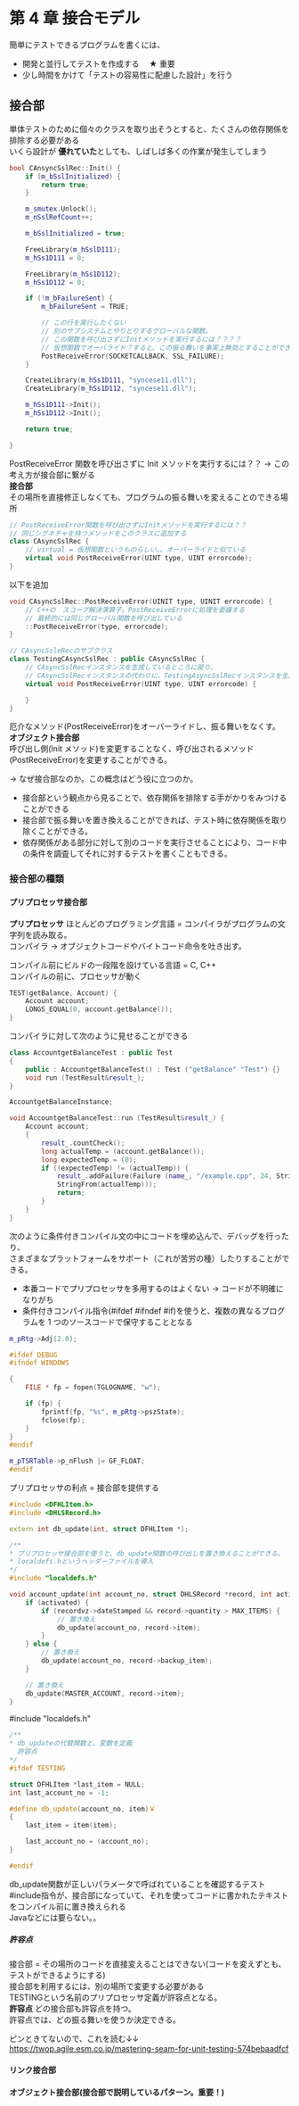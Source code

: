 # 第 4 章 接合モデル

簡単にテストできるプログラムを書くには、

- 開発と並行してテストを作成する　 ★ 重要
- 少し時間をかけて「テストの容易性に配慮した設計」を行う

## 接合部

単体テストのために個々のクラスを取り出そうとすると、たくさんの依存関係を排除する必要がある  
いくら設計が **優れていた**としても、しばしば多くの作業が発生してしまう

```C++
bool CAnsyncSslRec::Init() {
    if (m_bSslInitialized) {
        return true;
    }

    m_smutex.Unlock();
    m_nSslRefCount++;

    m_bSslInitialized = true;

    FreeLibrary(m_hSslD111);
    m_hSs1D111 = 0;

    FreeLibrary(m_hSs1D112);
    m_hSs1D112 = 0;

    if (!m_bFailureSent) {
        m_bFailureSent = TRUE;

        // この行を実行したくない
        // 別のサブシステムとやりとりするグローバルな関数。
        // この関数を呼び出さずにInitメソッドを実行するには？？？？
        // 仮想関数でオーバライド？すると、この振る舞いを事実上無効とすることができる
        PostReceiveError(SOCKETCALLBACK, SSL_FAILURE);
    }

    CreateLibrary(m_hSs1D111, "syncese11.dll");
    CreateLibrary(m_hSs1D112, "syncese11.dll");

    m_hSs1D111->Init();
    m_hSs1D112->Init();

    return true;

}
```

PostReceiveError 関数を呼び出さずに Init メソッドを実行するには？？ -> この考え方が接合部に繋がる  
**接合部**  
その場所を直接修正しなくても、プログラムの振る舞いを変えることのできる場所

```C++
// PostReceiveError関数を呼び出さずにInitメソッドを実行するには？？
// 同じシグネチャを持つメソッドをこのクラスに追加する
class CAsyncSslRec {
    // virtual = 仮想関数というものらしい。。オーバーライドと似ている
    virtual void PostReceiveError(UINT type, UINT errorcode);
}
```

以下を追加

```C++
void CAsyncSslRec::PostReceiveError(UINIT type, UINIT errorcode) {
    // C++の　スコープ解決演算子。PostReceiveErrorに処理を委譲する
    // 最終的には同じグローバル関数を呼び出している
    ::PostReceiveError(type, errorcode);
}
```

```C++
// CAsyncSsleRecのサブクラス
class TestingCAsyncSslRec : public CAsyncSslRec {
    // CAsyncSslRecインスタンスを生成しているところに戻り、
    // CAsyncSslRecインスタンスの代わりに、TestingAsyncSslRecインスタンスを生成する
    virtual void PostReceiveError(UINT type, UINT errorcode) {

    }
}
```

厄介なメソッド(PostReceiveError)をオーバーライドし、振る舞いをなくす。  
**オブジェクト接合部**  
呼び出し側(Init メソッド)を変更することなく、呼び出されるメソッド(PostReceiveError)を変更することができる。

-> なぜ接合部なのか。この概念はどう役に立つのか。  

- 接合部という観点から見ることで、依存関係を排除する手がかりをみつけることができる
- 接合部で振る舞いを置き換えることができれば、テスト時に依存関係を取り除くことができる。
- 依存関係がある部分に対して別のコードを実行させることにより、コード中の条件を調査してそれに対するテストを書くこともできる。

### 接合部の種類

#### プリプロセッサ接合部

**プリプロセッサ**
ほとんどのプログラミング言語 = コンパイラがプログラムの文字列を読み取る。  
コンパイラ -> オブジェクトコードやバイトコード命令を吐き出す。

コンパイル前にビルドの一段階を設けている言語 = C, C++  
コンパイルの前に、プロセッサが動く

```C++
TEST(getBalance, Account) {
    Account account;
    LONGS_EQUAL(0, account.getBalance());
}
```

コンパイラに対して次のように見せることができる

```C++
class AccountgetBalanceTest : public Test
{
    public : AccountgetBalanceTest() : Test ("getBalance" "Test") {}
    void run (TestResult&result_);
}

AccountgetBalanceInstance;

void AccountgetBalanceTest::run (TestResult&result_) {
    Account account;
    {
        result_.countCheck();
        long actualTemp = (account.getBalance());
        long expectedTemp = (0);
        if ((expectedTemp) != (actualTemp)) {
            result_.addFailure(Failure (name_, "/example.cpp", 24, StringFrom(expectedTemp),
            StringFrom(actualTemp)));
            return;
        }
    }
}
```

次のように条件付きコンパイル文の中にコードを埋め込んで、デバッグを行ったり、  
さまざまなプラットフォームをサポート（これが苦労の種）したりすることができる。  

- 本番コードでプリプロセッサを多用するのはよくない -> コードが不明確になりがち
- 条件付きコンパイル指令(#ifdef #ifndef #if)を使うと、複数の異なるプログラムを 1 つのソースコードで保守することとなる

```C++
m_pRtg->Adj(2.0);

#ifdef DEBUG
#ifndef WINDOWS

{
    FILE * fp = fopen(TGLOGNAME, "w");

    if (fp) {
        fprintf(fp, "%s", m_pRtg->pszState);
        fclose(fp);
    }
}
#endif

m_pTSRTable->p_nFlush |= GF_FLOAT;
#endif
```

プリプロセッサの利点 = 接合部を提供する  

```C++
#include <DFHLItem.h>
#include <DHLSRecord.h>

extern int db_update(int, struct DFHLItem *);

/**
* プリプロセッサ接合部を使うと、db_update関数の呼び出しを置き換えることができる。
* localdefs.hというヘッダーファイルを導入
*/
#include "localdefs.h"

void account_update(int account_no, struct DHLSRecord *record, int activated) {
    if (activated) {
        if (recordvz->dateStamped && record->quantity > MAX_ITEMS) {
            // 置き換え
            db_update(account_no, record->item);
        }
    } else {
        // 置き換え
        db_update(account_no, record->backup_item);
    }

    // 置き換え
    db_update(MASTER_ACCOUNT, record->item);
}
```


#include "localdefs.h"
```C++
/**
* db_updateの代替関数と、変数を定義
  許容点
*/
#ifdef TESTING

struct DFHLItem *last_item = NULL;
int last_account_no = -1;

#define db_update(account_no, item)￥
{
    last_item = item(item);

    last_account_no = (account_no);
}

#endif
```
db_update関数が正しいパラメータで呼ばれていることを確認するテスト  
#include指令が、接合部になっていて、それを使ってコードに書かれたテキストをコンパイル前に置き換えられる  
Javaなどには要らない。。  

##### 許容点
接合部 = その場所のコードを直接変えることはできない(コードを変えずとも、テストができるようにする)  
接合部を利用するには、別の場所で変更する必要がある  
TESTINGという名前のプリプロセッサ定義が許容点となる。  
**許容点**
どの接合部も許容点を持つ。  
許容点では、どの振る舞いを使うか決定できる。  

ピンときてないので、これを読む↓↓  
https://twop.agile.esm.co.jp/mastering-seam-for-unit-testing-574bebaadfcf  


#### リンク接合部

#### オブジェクト接合部(接合部で説明しているパターン。重要！)

